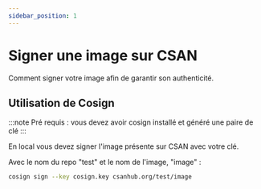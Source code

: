 ```yaml
---
sidebar_position: 1
---
```

# Signer une image sur CSAN

Comment signer votre image afin de garantir son authenticité.

## Utilisation de Cosign

:::note
Pré requis : vous devez avoir cosign installé et généré une paire de clé
:::

En local vous devez signer l'image présente sur CSAN avec votre clé.

Avec le nom du repo "test" et le nom de l'image, "image" :

```bash
cosign sign --key cosign.key csanhub.org/test/image
```